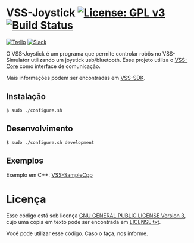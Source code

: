 # VSS-Joystick [![License: GPL v3](https://img.shields.io/badge/License-GPL%20v3-blue.svg)][gpl3] [![Build Status](https://travis-ci.org/SIRLab/VSS-Joystick.svg?branch=master)][travis]

[![Trello](https://img.shields.io/badge/Trello-SDK-blue.svg)][vss-sdk-trello]
[![Slack](https://img.shields.io/badge/Slack-Channel-551a8b.svg)][slack]

O VSS-Joystick é um programa que permite controlar robôs no VSS-Simulator utilizando
um joystick usb/bluetooth. Esse projeto utiliza o [VSS-Core][vss-core] como interface
de comunicação.

Mais informações podem ser encontradas em [VSS-SDK][vss-sdk].

## Instalação
```
$ sudo ./configure.sh
```

## Desenvolvimento
```
$ sudo ./configure.sh development
```

## Exemplos
Exemplo em C++: [VSS-SampleCpp][samplecpp]

# Licença

Esse código está sob licença [GNU GENERAL PUBLIC LICENSE Version 3][gpl3], cujo uma cópia em texto pode ser encontrada em [LICENSE.txt](LICENSE.txt).

Você pode utilizar esse código. Caso o faça, nos informe.

[gpl3]: http://www.gnu.org/licenses/gpl-3.0/
[travis]: https://travis-ci.org/SIRLab/VSS-Joystick
[install]: https://github.com/SIRLab/VSS-Joystick/blob/master/INSTALL.md
[vss-sdk]: http://sirlab.github.io/VSS-SDK
[vss-sdk-trello]: https://trello.com/b/b4dVV6ug/vss-sdk
[slack]: https://vss-sdk.slack.com
[vss-core]: https://github.com/SIRLab/VSS-Core
[samplecpp]: https://github.com/SIRLab/VSS-SampleCpp


